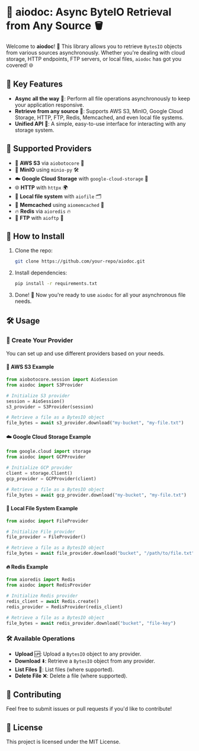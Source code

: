 
# 🚀 aiodoc: Async ByteIO Retrieval from Any Source 🪣

Welcome to **aiodoc**! 🎉 This library allows you to retrieve `BytesIO` objects from various sources asynchronously. Whether you're dealing with cloud storage, HTTP endpoints, FTP servers, or local files, `aiodoc` has got you covered! 🌐

## 🎯 Key Features

- **Async all the way** 🌟: Perform all file operations asynchronously to keep your application responsive.
- **Retrieve from any source** 🔌: Supports AWS S3, MinIO, Google Cloud Storage, HTTP, FTP, Redis, Memcached, and even local file systems.
- **Unified API** 🤹: A simple, easy-to-use interface for interacting with any storage system.

## 💼 Supported Providers

- 🐘 **AWS S3** via `aiobotocore` 🚀
- 🦒 **MinIO** using `minio-py` 🛠️
- ☁️ **Google Cloud Storage** with `google-cloud-storage` 🎩
- 🌐 **HTTP** with `httpx` 🌍
- 📂 **Local file system** with `aiofile` 🗂️
- 🧠 **Memcached** using `aiomemcached` 🧳
- 🔥 **Redis** via `aioredis` 🔥
- 🔗 **FTP** with `aioftp` 📡

## 🎒 How to Install

1. Clone the repo:
    ```bash
    git clone https://github.com/your-repo/aiodoc.git
    ```

2. Install dependencies:
    ```bash
    pip install -r requirements.txt
    ```

3. Done! 🎉 Now you're ready to use `aiodoc` for all your asynchronous file needs.

## 🛠️ Usage

### 🎩 Create Your Provider

You can set up and use different providers based on your needs.

#### 🐘 AWS S3 Example
```python
from aiobotocore.session import AioSession
from aiodoc import S3Provider

# Initialize S3 provider
session = AioSession()
s3_provider = S3Provider(session)

# Retrieve a file as a BytesIO object
file_bytes = await s3_provider.download("my-bucket", "my-file.txt")
```

#### ☁️ Google Cloud Storage Example
```python
from google.cloud import storage
from aiodoc import GCPProvider

# Initialize GCP provider
client = storage.Client()
gcp_provider = GCPProvider(client)

# Retrieve a file as a BytesIO object
file_bytes = await gcp_provider.download("my-bucket", "my-file.txt")
```

#### 📂 Local File System Example
```python
from aiodoc import FileProvider

# Initialize File provider
file_provider = FileProvider()

# Retrieve a file as a BytesIO object
file_bytes = await file_provider.download("bucket", "/path/to/file.txt")
```

#### 🔥 Redis Example
```python
from aioredis import Redis
from aiodoc import RedisProvider

# Initialize Redis provider
redis_client = await Redis.create()
redis_provider = RedisProvider(redis_client)

# Retrieve a file as a BytesIO object
file_bytes = await redis_provider.download("bucket", "file-key")
```

### 🛠️ Available Operations

- **Upload** 🆙: Upload a `BytesIO` object to any provider.
- **Download** ⬇️: Retrieve a `BytesIO` object from any provider.
- **List Files** 📜: List files (where supported).
- **Delete File** ❌: Delete a file (where supported).

## 🤝 Contributing

Feel free to submit issues or pull requests if you'd like to contribute!

## 📝 License

This project is licensed under the MIT License.
